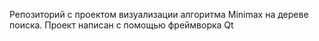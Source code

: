 Репозиторий с проектом визуализации алгоритма Minimax на дереве поиска.
Проект написан с помощью фреймворка Qt
